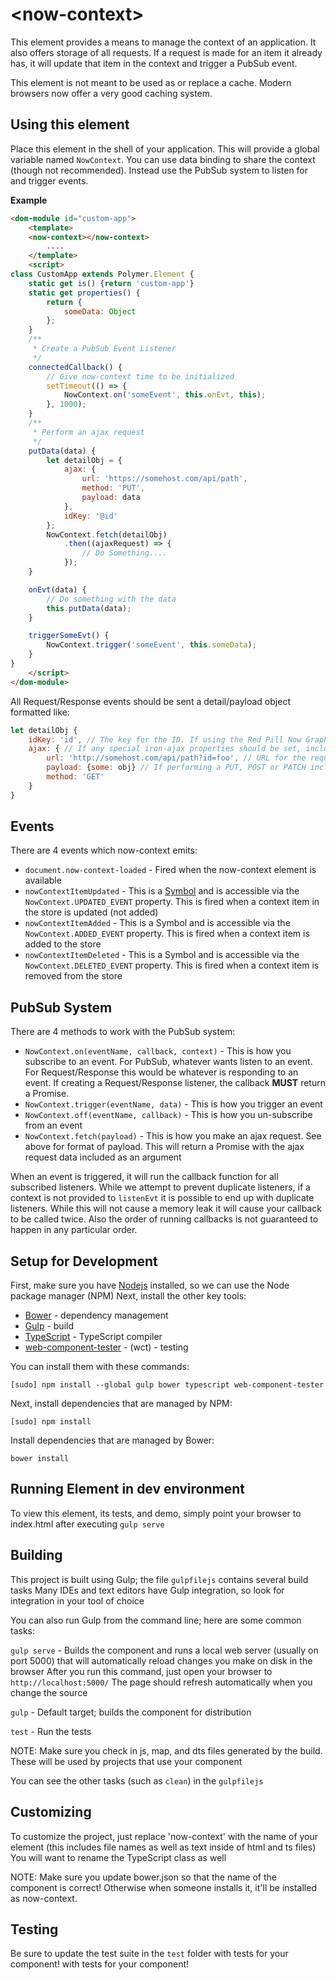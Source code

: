 # <now-context\>

This element provides a means to manage the context of an application. It also offers storage of all
requests. If a request is made for an item it already has, it will update that item in the context and
trigger a PubSub event.

This element is not meant to be used as or replace a cache. Modern browsers now offer a very good caching system.

## Using this element

Place this element in the shell of your application. This will provide a global variable named `NowContext`. You can use data binding to share the context (though not recommended). Instead use the PubSub system to listen for and trigger events.

**Example**
```html
<dom-module id="custom-app">
	<template>
	<now-context></now-context>
		....
	</template>
	<script>
class CustomApp extends Polymer.Element {
	static get is() {return 'custom-app'}
	static get properties() {
		return {
			someData: Object
		};
	}
	/**
	 * Create a PubSub Event Listener
	 */
	connectedCallback() {
		// Give now-context time to be initialized
		setTimeout(() => {
			NowContext.on('someEvent', this.onEvt, this);
		}, 1000);
	}
	/**
	 * Perform an ajax request
	 */
	putData(data) {
		let detailObj = {
			ajax: {
				url: 'https://somehost.com/api/path',
				method: 'PUT',
				payload: data
			},
			idKey: '@id'
		};
		NowContext.fetch(detailObj)
			.then((ajaxRequest) => {
				// Do Something....
			});
	}

	onEvt(data) {
		// Do something with the data
		this.putData(data);
	}

	triggerSomeEvt() {
		NowContext.trigger('someEvent', this.someData);
	}
}
	</script>
</dom-module>
```

All Request/Response events should be sent a detail/payload object formatted like:

```js
let detailObj {
	idKey: 'id', // The key for the ID. If using the Red Pill Now Graph API, it would be '@id'
	ajax: { // If any special iron-ajax properties should be set, include them here
		url: 'http://somehost.com/api/path?id=foo', // URL for the request
		payload: {some: obj} // If performing a PUT, POST or PATCH include the payload
		method: 'GET'
	}
}
```

## Events

There are 4 events which now-context emits:

* `document.now-context-loaded` - Fired when the now-context element is available
* `nowContextItemUpdated` - This is a [Symbol](https://developer.mozilla.org/en-US/docs/Web/JavaScript/Reference/Global_Objects/Symbol) and is accessible via the `NowContext.UPDATED_EVENT` property. This is fired when a context item in the store is updated (not added)
* `nowContextItemAdded` - This is a Symbol and is accessible via the `NowContext.ADDED_EVENT` property. This is fired when a context item is added to the store
* `nowContextItemDeleted` - This is a Symbol and is accessible via the `NowContext.DELETED_EVENT` property. This is fired when a context item is removed from the store

## PubSub System

There are 4 methods to work with the PubSub system:

* `NowContext.on(eventName, callback, context)` - This is how you subscribe to an event. For PubSub, whatever wants listen to an event. For Request/Response this would be whatever is responding to an event. If creating a Request/Response listener, the callback **MUST** return a Promise.
* `NowContext.trigger(eventName, data)` - This is how you trigger an event
* `NowContext.off(eventName, callback)` - This is how you un-subscribe from an event
* `NowContext.fetch(payload)` - This is how you make an ajax request. See above for format of payload. This will return a Promise with the ajax request data included as an argument

When an event is triggered, it will run the callback function for all subscribed listeners. While we attempt to prevent duplicate listeners, if a context is not provided to `listenEvt` it is possible to end up with duplicate listeners. While this will not cause a memory leak it will cause your callback to be called twice. Also the order of running callbacks is not guaranteed to happen in any particular order.

## Setup for Development

First, make sure you have [Nodejs](https://nodejs.org/) installed, so we can use the Node package manager (NPM)
Next, install the other key tools:

* [Bower](http://bower.io/) - dependency management
* [Gulp](http://gulpjs.com/) - build
* [TypeScript](http://www.typescriptlang.org/) - TypeScript compiler
* [web-component-tester](https://github.com/Polymer/web-component-tester) - (wct) - testing

You can install them with these commands:

`[sudo] npm install --global gulp bower typescript web-component-tester`

Next, install dependencies that are managed by NPM:

`[sudo] npm install`

Install dependencies that are managed by Bower:

`bower install`

## Running Element in dev environment

To view this element, its tests, and demo, simply point your browser to index.html after executing `gulp serve`

## Building

This project is built using Gulp; the file `gulpfilejs` contains several build tasks
Many IDEs and text editors have Gulp integration, so look for integration in your tool of choice

You can also run Gulp from the command line; here are some common tasks:

`gulp serve` - Builds the component and runs a local web server (usually on port 5000) that will automatically reload changes you make on disk in the browser
After you run this command, just open your browser to `http://localhost:5000/` The page should refresh automatically when you change the source

`gulp` - Default target; builds the component for distribution

`test` - Run the tests

NOTE: Make sure you check in js, map, and dts files generated by the build. These will be used by projects that use your component

You can see the other tasks (such as `clean`) in the `gulpfilejs`

## Customizing

To customize the project, just replace 'now-context' with the name of your element (this includes file names as well as text inside of html and ts files)
You will want to rename the TypeScript class as well

NOTE: Make sure you update bower.json so that the name of the component is correct! Otherwise when someone installs it, it'll be installed as now-context.

## Testing

Be sure to update the test suite in the `test` folder with tests for your component!
with tests for your component!
